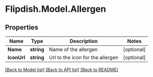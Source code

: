 # Flipdish.Model.Allergen
## Properties

Name | Type | Description | Notes
------------ | ------------- | ------------- | -------------
**Name** | **string** | Name of the allergen | [optional] 
**IconUrl** | **string** | Url to the icon for the allergen | [optional] 

[[Back to Model list]](../README.md#documentation-for-models) [[Back to API list]](../README.md#documentation-for-api-endpoints) [[Back to README]](../README.md)

